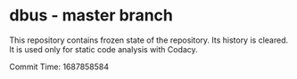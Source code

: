 # dbus - master branch

This repository contains frozen state of the repository.
Its history is cleared. It is used only for static code
analysis with Codacy.

Commit Time: 1687858584